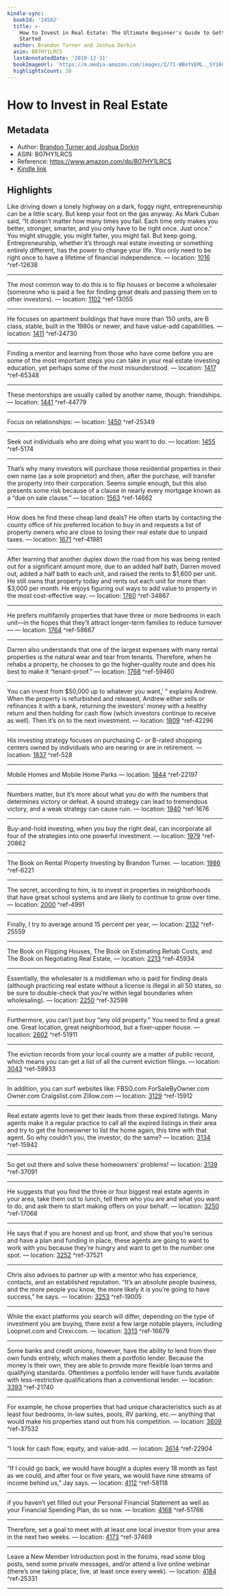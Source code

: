 ```yaml
---
kindle-sync:
  bookId: '24582'
  title: >-
    How to Invest in Real Estate: The Ultimate Beginner's Guide to Getting
    Started
  author: Brandon Turner and Joshua Dorkin
  asin: B07HY1LRCS
  lastAnnotatedDate: '2019-12-31'
  bookImageUrl: 'https://m.media-amazon.com/images/I/71-WBetVEML._SY160.jpg'
  highlightsCount: 38
---
```

# How to Invest in Real Estate
## Metadata
* Author: [Brandon Turner and Joshua Dorkin](https://www.amazon.comundefined)
* ASIN: B07HY1LRCS
* Reference: https://www.amazon.com/dp/B07HY1LRCS
* [Kindle link](kindle://book?action=open&asin=B07HY1LRCS)

## Highlights
Like driving down a lonely highway on a dark, foggy night, entrepreneurship can be a little scary. But keep your foot on the gas anyway. As Mark Cuban said, “It doesn’t matter how many times you fail. Each time only makes you better, stronger, smarter, and you only have to be right once. Just once.” You might struggle, you might falter, you might fail. But keep going. Entrepreneurship, whether it’s through real estate investing or something entirely different, has the power to change your life. You only need to be right once to have a lifetime of financial independence. — location: [1016](kindle://book?action=open&asin=B07HY1LRCS&location=1016) ^ref-12638

---
The most common way to do this is to flip houses or become a wholesaler (someone who is paid a fee for finding great deals and passing them on to other investors). — location: [1102](kindle://book?action=open&asin=B07HY1LRCS&location=1102) ^ref-13055

---
He focuses on apartment buildings that have more than 150 units, are B class, stable, built in the 1980s or newer, and have value-add capabilities. — location: [1411](kindle://book?action=open&asin=B07HY1LRCS&location=1411) ^ref-24730

---
Finding a mentor and learning from those who have come before you are some of the most important steps you can take in your real estate investing education, yet perhaps some of the most misunderstood. — location: [1417](kindle://book?action=open&asin=B07HY1LRCS&location=1417) ^ref-65348

---
These mentorships are usually called by another name, though: friendships. — location: [1441](kindle://book?action=open&asin=B07HY1LRCS&location=1441) ^ref-44779

---
Focus on relationships: — location: [1450](kindle://book?action=open&asin=B07HY1LRCS&location=1450) ^ref-25349

---
Seek out individuals who are doing what you want to do. — location: [1455](kindle://book?action=open&asin=B07HY1LRCS&location=1455) ^ref-5174

---
That’s why many investors will purchase those residential properties in their own name (as a sole proprietor) and then, after the purchase, will transfer the property into their corporation. Seems simple enough, but this also presents some risk because of a clause in nearly every mortgage known as a “due on sale clause.” — location: [1563](kindle://book?action=open&asin=B07HY1LRCS&location=1563) ^ref-14662

---
How does he find these cheap land deals? He often starts by contacting the county office of his preferred location to buy in and requests a list of property owners who are close to losing their real estate due to unpaid taxes. — location: [1671](kindle://book?action=open&asin=B07HY1LRCS&location=1671) ^ref-41981

---
After learning that another duplex down the road from his was being rented out for a significant amount more, due to an added half bath, Darren moved out, added a half bath to each unit, and raised the rents to $1,600 per unit. He still owns that property today and rents out each unit for more than $3,000 per month. He enjoys figuring out ways to add value to property in the most cost-effective way. — location: [1760](kindle://book?action=open&asin=B07HY1LRCS&location=1760) ^ref-34867

---
He prefers multifamily properties that have three or more bedrooms in each unit—in the hopes that they’ll attract longer-term families to reduce turnover— — location: [1764](kindle://book?action=open&asin=B07HY1LRCS&location=1764) ^ref-58667

---
Darren also understands that one of the largest expenses with many rental properties is the natural wear and tear from tenants. Therefore, when he rehabs a property, he chooses to go the higher-quality route and does his best to make it “tenant-proof.” — location: [1768](kindle://book?action=open&asin=B07HY1LRCS&location=1768) ^ref-59460

---
You can invest from $50,000 up to whatever you want,’ ” explains Andrew. When the property is refurbished and released, Andrew either sells or refinances it with a bank, returning the investors’ money with a healthy return and then holding for cash flow (which investors continue to receive as well). Then it’s on to the next investment. — location: [1809](kindle://book?action=open&asin=B07HY1LRCS&location=1809) ^ref-42296

---
His investing strategy focuses on purchasing C- or B-rated shopping centers owned by individuals who are nearing or are in retirement. — location: [1837](kindle://book?action=open&asin=B07HY1LRCS&location=1837) ^ref-528

---
Mobile Homes and Mobile Home Parks — location: [1844](kindle://book?action=open&asin=B07HY1LRCS&location=1844) ^ref-22197

---
Numbers matter, but it’s more about what you do with the numbers that determines victory or defeat. A sound strategy can lead to tremendous victory, and a weak strategy can cause ruin. — location: [1940](kindle://book?action=open&asin=B07HY1LRCS&location=1940) ^ref-1676

---
Buy-and-hold investing, when you buy the right deal, can incorporate all four of the strategies into one powerful investment. — location: [1979](kindle://book?action=open&asin=B07HY1LRCS&location=1979) ^ref-20862

---
The Book on Rental Property Investing by Brandon Turner. — location: [1986](kindle://book?action=open&asin=B07HY1LRCS&location=1986) ^ref-6221

---
The secret, according to him, is to invest in properties in neighborhoods that have great school systems and are likely to continue to grow over time. — location: [2000](kindle://book?action=open&asin=B07HY1LRCS&location=2000) ^ref-4991

---
Finally, I try to average around 15 percent per year, — location: [2132](kindle://book?action=open&asin=B07HY1LRCS&location=2132) ^ref-25559

---
The Book on Flipping Houses, The Book on Estimating Rehab Costs, and The Book on Negotiating Real Estate, — location: [2213](kindle://book?action=open&asin=B07HY1LRCS&location=2213) ^ref-45934

---
Essentially, the wholesaler is a middleman who is paid for finding deals (although practicing real estate without a license is illegal in all 50 states, so be sure to double-check that you’re within legal boundaries when wholesaling). — location: [2250](kindle://book?action=open&asin=B07HY1LRCS&location=2250) ^ref-32598

---
Furthermore, you can’t just buy “any old property.” You need to find a great one. Great location, great neighborhood, but a fixer-upper house. — location: [2602](kindle://book?action=open&asin=B07HY1LRCS&location=2602) ^ref-51911

---
The eviction records from your local county are a matter of public record, which means you can get a list of all the current eviction filings. — location: [3043](kindle://book?action=open&asin=B07HY1LRCS&location=3043) ^ref-59933

---
In addition, you can surf websites like: FBSO.com ForSaleByOwner.com Owner.com Craigslist.com Zillow.com — location: [3129](kindle://book?action=open&asin=B07HY1LRCS&location=3129) ^ref-15912

---
Real estate agents love to get their leads from these expired listings. Many agents make it a regular practice to call all the expired listings in their area and try to get the homeowner to list the home again, this time with that agent. So why couldn’t you, the investor, do the same? — location: [3134](kindle://book?action=open&asin=B07HY1LRCS&location=3134) ^ref-15942

---
So get out there and solve these homeowners’ problems! — location: [3139](kindle://book?action=open&asin=B07HY1LRCS&location=3139) ^ref-37091

---
He suggests that you find the three or four biggest real estate agents in your area, take them out to lunch, tell them who you are and what you want to do, and ask them to start making offers on your behalf. — location: [3250](kindle://book?action=open&asin=B07HY1LRCS&location=3250) ^ref-17068

---
He says that if you are honest and up front, and show that you’re serious and have a plan and funding in place, these agents are going to want to work with you because they’re hungry and want to get to the number one spot. — location: [3252](kindle://book?action=open&asin=B07HY1LRCS&location=3252) ^ref-37521

---
Chris also advises to partner up with a mentor who has experience, contacts, and an established reputation. “It’s an absolute people business, and the more people you know, the more likely it is you’re going to have success,” he says. — location: [3253](kindle://book?action=open&asin=B07HY1LRCS&location=3253) ^ref-19005

---
While the exact platforms you search will differ, depending on the type of investment you are buying, there exist a few large notable players, including Loopnet.com and Crexi.com. — location: [3313](kindle://book?action=open&asin=B07HY1LRCS&location=3313) ^ref-16679

---
Some banks and credit unions, however, have the ability to lend from their own funds entirely, which makes them a portfolio lender. Because the money is their own, they are able to provide more flexible loan terms and qualifying standards. Oftentimes a portfolio lender will have funds available with less-restrictive qualifications than a conventional lender. — location: [3393](kindle://book?action=open&asin=B07HY1LRCS&location=3393) ^ref-21740

---
For example, he chose properties that had unique characteristics such as at least four bedrooms, in-law suites, pools, RV parking, etc.— anything that would make his properties stand out from his competition. — location: [3609](kindle://book?action=open&asin=B07HY1LRCS&location=3609) ^ref-37532

---
“I look for cash flow, equity, and value-add. — location: [3614](kindle://book?action=open&asin=B07HY1LRCS&location=3614) ^ref-22904

---
“If I could go back, we would have bought a duplex every 18 month as fast as we could, and after four or five years, we would have nine streams of income behind us,” Jay says. — location: [4112](kindle://book?action=open&asin=B07HY1LRCS&location=4112) ^ref-58118

---
if you haven’t yet filled out your Personal Financial Statement as well as your Financial Spending Plan, do so now. — location: [4168](kindle://book?action=open&asin=B07HY1LRCS&location=4168) ^ref-51766

---
Therefore, set a goal to meet with at least one local investor from your area in the next two weeks. — location: [4173](kindle://book?action=open&asin=B07HY1LRCS&location=4173) ^ref-37469

---
Leave a New Member Introduction post in the forums, read some blog posts, send some private messages, and/or attend a live online webinar (there’s one taking place, live, at least once every week). — location: [4184](kindle://book?action=open&asin=B07HY1LRCS&location=4184) ^ref-25331

---
